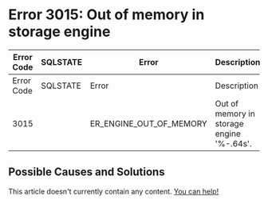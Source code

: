 
# Error 3015: Out of memory in storage engine


| Error Code | SQLSTATE | Error | Description |
| --- | --- | --- | --- |
| Error Code | SQLSTATE | Error | Description |
| 3015 |  | ER_ENGINE_OUT_OF_MEMORY | Out of memory in storage engine '%-.64s'. |




## Possible Causes and Solutions


This article doesn't currently contain any content. [You can help!](/en/writing-and-editing-knowledge-base-articles/)

